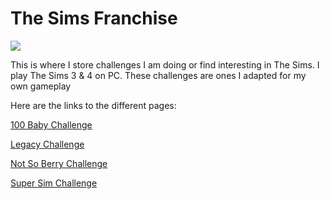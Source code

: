 # The Sims Franchise
<img src="https://media.contentapi.ea.com/content/dam/eacom/SIMS/220923-franchise-page-rebrand/images/2022/10/the-sims-featured-image-2022-oct.jpg.adapt.crop191x100.1200w.jpg">

This is where I store challenges I am doing or find interesting in The Sims. I play The Sims 3 & 4 on PC. These challenges are ones I adapted for my own gameplay

Here are the links to the different pages:

[100 Baby Challenge](../ts3-ts4/100babychl.html)

[Legacy Challenge](../ts3-ts4/legchl.html)

[Not So Berry Challenge](../ts3-ts4/nsb.html)

[Super Sim Challenge](../ts3-ts4/supersim.html)